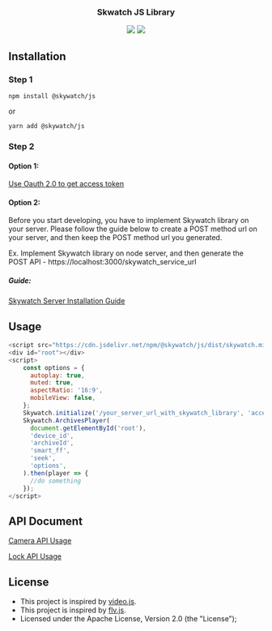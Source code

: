 <h3 align="center">
  Skwatch JS Library
</h3>

<p align="center">
  <a href="https://www.npmjs.com/package/@skywatch/js"><img src="https://img.shields.io/npm/v/@skywatch/js?style=flat-square"></a>
  <a href="https://www.npmjs.com/package/@skywatch/js"><img src="https://img.shields.io/npm/dm/@skywatch/js?style=flat-square"></a>
</p>

## Installation

### Step 1

```
npm install @skywatch/js
```

or

```
yarn add @skywatch/js
```

### Step 2

#### Option 1:

[Use Oauth 2.0 to get access token](/packages/js/doc/oauth2.md)

#### Option 2:

Before you start developing, you have to implement Skywatch library on your server. Please follow the guide below to create a POST method url on your server, and then keep the POST method url you generated.

Ex. Implement Skywatch library on node server, and then generate the POST API - https://localhost:3000/skywatch_service_url

##### Guide:

[Skywatch Server Installation Guide](/packages/server#readme)

## Usage

```javascript
<script src="https://cdn.jsdelivr.net/npm/@skywatch/js/dist/skywatch.min.js"></script>
<div id="root"></div>
<script>
    const options = {
      autoplay: true,
      muted: true,
      aspectRatio: '16:9',
      mobileView: false,
    };
    Skywatch.initialize('/your_server_url_with_skywatch_library', 'access_token');
    Skywatch.ArchivesPlayer(
      document.getElementById('root'),
      'device_id',
      'archiveId',
      'smart_ff',
      'seek',
      'options',
    ).then(player => {
      //do something
    });
</script>
```

## API Document

[Camera API Usage](/packages/js/doc/camera.md)

[Lock API Usage](/packages/js/doc/lock.md)

## License

- This project is inspired by [video.js](https://www.videojs.com).
- This project is inspired by [flv.js](https://github.com/Bilibili/flv.js/).
- Licensed under the Apache License, Version 2.0 (the "License");
